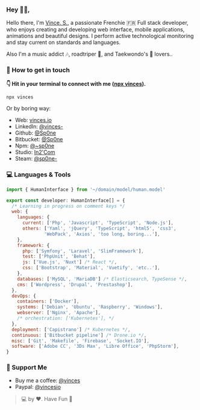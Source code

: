### Hey 👋🏻,

Hello there, I'm [Vince. S.][1], a passionate Frenchie 🇫🇷 Full stack developer, who enjoys creating and developing web interface, mobile applications, animations and beautiful designs. I perform active technological monitoring and stay current on standards and languages.

Also I'm a music addict 🎶, roadtriper 🚀, and Taekwondo's 🥋 lovers..


### 🔗 How to get in touch

**👇 Hit in your terminal to connect with me ([npx vinces](https://github.com/sp0ne/npx-card)).**

```bash
npx vinces
```

Or by boring way:

- Web: [vinces.io][1]
- LinkedIn: [@vinces-][2]
- Github: [@Sp0ne][3]
- Bitbucket: [@Sp0ne][4]
- Npm: [@~sp0ne][5]
- Studio: [In2'Com][6]
- Steam: [@sp0ne-][7]



### 💻 Languages & Tools

```javascript
import { HumanInterface } from '~/domain/model/human.model'

export const developer: HumanInterface[] = {
  /* Learning in progress on comment keys */
  web: {
    languages: {
      current: ['Php', 'Javascript', 'TypeScript', 'Node.js'],
      others: ['Yaml', 'jQuery', 'TypeScript', 'html5', 'css3',
              'WebPack', 'Axios', 'too long, boring...'],
    },
    framework: {
      php: ['Symfony', 'Laravel', 'SlimFramework'],
      test: ['PhpUnit', 'Behat'],
      js: ['Vue.js', 'Nuxt'] /* React */,
      css: ['Bootstrap', 'Material', 'Vuetify', 'etc..'],
    },
    databases: ['MySQL', 'MariaDB'] /* Elasticsearch, TypeSense */,
    cms: ['Wordpress', 'Drupal', 'Prestashop'],
  },
  devOps: {
    containers: ['Docker'],
    systems: ['Debian', 'Ubuntu', 'Raspberry', 'Windows'],
    webserver: ['Nginx', 'Apache'],
    /* orchestration: ['Kubernetes'], */
  },
  deployment: ['Capistrano'] /* Kubernetes */,
  continuous: ['Bitbucket pipeline'] /* Drone.io */,
  misc: ['Git', 'Makefile', 'Firebase', 'Socket.IO'],
  software: ['Adobe CC', '3Ds Max', 'Libre Office', 'PhpStorm'],
}
```


### 🎁 Support Me

- Buy me a coffee: [@vinces][9]
- Paypal: [@vincesio][8]

> 💻 by ❤. Have Fun 🍻

[1]: https://vinces.io
[2]: https://www.linkedin.com/in/vinces-
[3]: https://github.com/Sp0ne
[4]: https://bitbucket.org/Sp0ne/
[5]: https://www.npmjs.com/~sp0ne
[6]: https://in2com.fr
[7]: https://steamcommunity.com/id/sp0ne-
[8]: https://www.paypal.com/paypalme/vincesio
[9]: https://www.buymeacoffee.com/vinces
